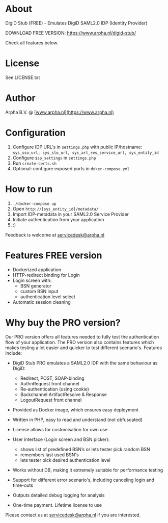 # About
DigiD Stub (FREE) - Emulates DigiD SAML2.0 IDP (Identity Provider)

DOWNLOAD FREE VERSION: https://www.arpha.nl/digid-stub/

Check all features below.

# License
See LICENSE.txt

# Author
Arpha B.V. @ [www.arpha.nl](https://www.arpha.nl) 

# Configuration
1. Configure IDP URL's in ```settings.php``` with public IP/hostname: ```sys_sso_url, sys_slo_url, sys_art_res_service_url, sys_entity_id```
2. Configure ```$sp_settings``` in ```settings.php```
3. Run ```create-certs.sh```
4. Optional: configure exposed ports in ```doker-compose.yml```

# How to run
1. ```./docker-compose up```
2. Open ``http://[sys_entity_id]/metadata/``
3. Import IDP-metadata in your SAML2.0 Service Provider
4. Initiate authentication from your application
5. :)

Feedback is welcome at [servicedesk@arpha.nl](mailto:servicedesk@arpha.nl)

# Features FREE version
- Dockerized application
- HTTP-redirect binding for Login
- Login screen with:
    - BSN generator
    - custom BSN input
    - authentication level select
- Automatic session cleaning

# Why buy the PRO version?
Our PRO version offers all features needed to fully test the authentication flow of your application. The PRO version also contains features which makes testing a lot easier and quicker to test different scenario's.
Features include:

- DigiD Stub PRO emulates a SAML2.0 IDP with the same behaviour as DigiD:
  - Redirect, POST, SOAP-binding
  - AuthnRequest front channel
  - Re-authentication (using cookie)
  - Backchannel ArtifactResolve & Response
  - LogoutRequest front channel 

- Provided as Docker image, which ensures easy deployment

- Written in PHP, easy to read and understand (not obfuscated)

- License allows for customisation for own use

- User interface (Login screen and BSN picker):
  - shows list of predefined BSN’s or lets tester pick random BSN
  - remembers last used BSN's 
  - lets tester pick desired authentication level

- Works without DB, making it extremely suitable for performance testing

- Support for different error scenario's, including canceling login and time-outs

- Outputs detailed debug logging for analysis

- One-time payment. Lifetime license to use


Please contact us at [servicedesk@arpha.nl](mailto:servicedesk@arpha.nl) if you are interested.

